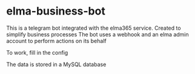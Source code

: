 # elma-business-bot
This is a telegram bot integrated with the elma365 service. Created to simplify business processes  The bot uses a webhook and an elma admin account to perform actions on its behalf

To work, fill in the config

The data is stored in a MySQL database